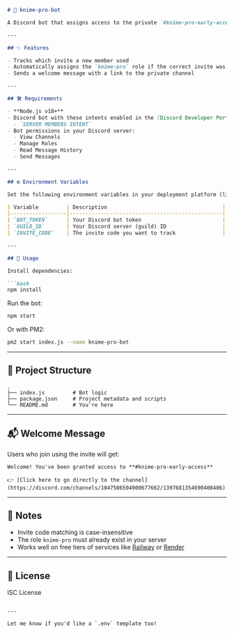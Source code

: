 ````markdown
# 🤖 knime-pro-bot

A Discord bot that assigns access to the private `#knime-pro-early-access` channel based on the invite used to join the KNIME Community server.

---

## ✨ Features

- Tracks which invite a new member used
- Automatically assigns the `knime-pro` role if the correct invite was used
- Sends a welcome message with a link to the private channel

---

## 🛠 Requirements

- **Node.js v18+**
- Discord bot with these intents enabled in the [Discord Developer Portal](https://discord.com/developers/applications):
  - `SERVER MEMBERS INTENT`
- Bot permissions in your Discord server:
  - View Channels
  - Manage Roles
  - Read Message History
  - Send Messages

---

## ⚙️ Environment Variables

Set the following environment variables in your deployment platform (like Railway or Render):

| Variable         | Description                                     |
|------------------|-------------------------------------------------|
| `BOT_TOKEN`      | Your Discord bot token                          |
| `GUILD_ID`       | Your Discord server (guild) ID                  |
| `INVITE_CODE`    | The invite code you want to track               |

---

## 🚀 Usage

Install dependencies:

```bash
npm install
````

Run the bot:

```bash
npm start
```

Or with PM2:

```bash
pm2 start index.js --name knime-pro-bot
```

---

## 📁 Project Structure

```
.
├── index.js         # Bot logic
├── package.json     # Project metadata and scripts
└── README.md        # You're here
```

---

## 📬 Welcome Message

Users who join using the invite will get:

```
Welcome! You've been granted access to **#knime-pro-early-access**

👉 [Click here to go directly to the channel](https://discord.com/channels/1047506504900677662/1397681354690400406)
```

---

## 📌 Notes

* Invite code matching is case-insensitive
* The role `knime-pro` must already exist in your server
* Works well on free tiers of services like [Railway](https://railway.app) or [Render](https://render.com)

---

## 📜 License

ISC License

```

---

Let me know if you'd like a `.env` template too!
```
